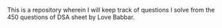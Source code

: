 This is a repository wherein I will keep track of questions I solve from the 450 questions of DSA sheet by Love Babbar.

